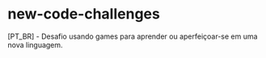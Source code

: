 # new-code-challenges
[PT_BR] - Desafio usando games para aprender ou aperfeiçoar-se em uma nova linguagem.
